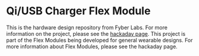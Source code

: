 Qi/USB Charger Flex Module
================================

This is the hardware design repository from Fyber Labs.  For more information on
the project, please see the
[hackaday page](http://hackaday.io/project/2849-qi-and-usb-li-charger-flex-module).
This project is part of the Flex Modules being developed
for general wearable designs.  For more information about Flex Modules, please see the hackaday page.
